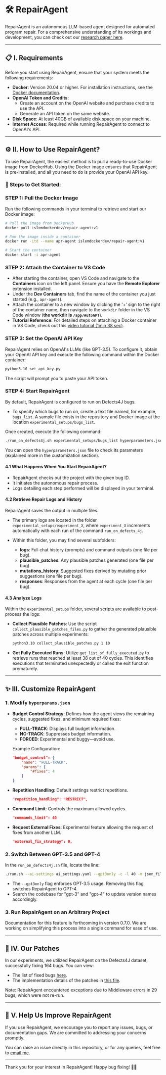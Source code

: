 # 🛠️ RepairAgent

RepairAgent is an autonomous LLM-based agent designed for automated program repair. For a comprehensive understanding of its workings and development, you can check out our [research paper here](https://arxiv.org/abs/2403.17134).

---

## 📋 I. Requirements

Before you start using RepairAgent, ensure that your system meets the following requirements:

- **Docker**: Version 20.04 or higher. For installation instructions, see the [Docker documentation](https://docs.docker.com/get-docker).
- **OpenAI Token and Credits**:
  - Create an account on the OpenAI website and purchase credits to use the API.
  - Generate an API token on the same website.
- **Disk Space**: At least 40GB of available disk space on your machine.
- **Internet Access**: Required while running RepairAgent to connect to OpenAI's API.

---

## ⚙️ II. How to Use RepairAgent?

To use RepairAgent, the easiest method is to pull a ready-to-use Docker image from DockerHub. Using the Docker image ensures that RepairAgent is pre-installed, and all you need to do is provide your OpenAI API key.

### 🚀 Steps to Get Started:

### **STEP 1: Pull the Docker Image**

Run the following commands in your terminal to retrieve and start our Docker image:

```bash
# Pull the image from DockerHub
docker pull islemdockerdev/repair-agent:v1

# Run the image inside a container
docker run -itd --name apr-agent islemdockerdev/repair-agent:v1

# Start the container
docker start -i apr-agent
```

### **STEP 2: Attach the Container to VS Code**

- After starting the container, open VS Code and navigate to the **Containers** icon on the left panel. Ensure you have the **Remote Explorer** extension installed.
- Under the **Dev Containers** tab, find the name of the container you just started (e.g., `apr-agent`).
- Attach the container to a new window by clicking the '+' sign to the right of the container name, then navigate to the `workdir` folder in the VS Code window (**the workdir is `/app/AutoGPT`**).
- **Tutorial Reference**: For detailed steps on attaching a Docker container in VS Code, check out this [video tutorial (1min 38 sec)](https://www.youtube.com/watch?v=8gUtN5j4QnY&t).

### **STEP 3: Set the OpenAI API Key**

RepairAgent relies on OpenAI's LLMs (like GPT-3.5). To configure it, obtain your OpenAI API key and execute the following command within the Docker container:

```bash
python3.10 set_api_key.py
```

The script will prompt you to paste your API token.

### **STEP 4: Start RepairAgent**

By default, RepairAgent is configured to run on Defects4J bugs. 

- To specify which bugs to run on, create a text file named, for example, `bugs_list`. A sample file exists in the repository and Docker image at the location `experimental_setups/bugs_list`.
  
Once created, execute the following command:

```bash
./run_on_defects4j.sh experimental_setups/bugs_list hyperparameters.json
```

You can open the `hyperparameters.json` file to check its parameters (explained more in the customization section).

#### **4.1 What Happens When You Start RepairAgent?**

- RepairAgent checks out the project with the given bug ID.
- It initiates the autonomous repair process.
- Logs detailing each step performed will be displayed in your terminal.

#### **4.2 Retrieve Repair Logs and History**

RepairAgent saves the output in multiple files.

- The primary logs are located in the folder `experimental_setups/experiment_X`, where `experiment_X` increments automatically with each run of the command `run_on_defects_4j`.

- Within this folder, you may find several subfolders:
  - **logs**: Full chat history (prompts) and command outputs (one file per bug).
  - **plausible_patches**: Any plausible patches generated (one file per bug).
  - **mutations_history**: Suggested fixes derived by mutating prior suggestions (one file per bug).
  - **responses**: Responses from the agent at each cycle (one file per bug).

#### **4.3 Analyze Logs**

Within the `experimental_setups` folder, several scripts are available to post-process the logs:

- **Collect Plausible Patches**:
  Use the script `collect_plausible_patches_files.py` to gather the generated plausible patches across multiple experiments:
  
  ```bash
  python3.10 collect_plausible_patches.py 1 10
  ```
  
- **Get Fully Executed Runs**:
  Utilize `get_list_of_fully_executed.py` to retrieve runs that reached at least 38 out of 40 cycles. This identifies executions that terminated unexpectedly or called the exit function prematurely.

---

## ✨ III. Customize RepairAgent

### 1. Modify `hyperparams.json`

- **Budget Control Strategy**: Defines how the agent views the remaining cycles, suggested fixes, and minimum required fixes:
  - **FULL-TRACK**: Displays full budget information.
  - **NO-TRACK**: Suppresses budget information.
  - **FORCED**: Experimental and buggy—avoid use.
  
  Example Configuration:
  
  ```json
  "budget_control": {
      "name": "FULL-TRACK",
      "params": {
          "#fixes": 4
      }
  }
  ```

- **Repetition Handling**: Default settings restrict repetitions.
  ```json
  "repetition_handling": "RESTRICT",
  ```

- **Command Limit**: Controls the maximum allowed cycles.
  ```json
  "commands_limit": 40
  ```

- **Request External Fixes**: Experimental feature allowing the request of fixes from another LLM.
  ```json
  "external_fix_strategy": 0,
  ```

### 2. Switch Between GPT-3.5 and GPT-4

In the `run_on_defects4j.sh` file, locate the line:
```bash
./run.sh --ai-settings ai_settings.yaml --gpt3only -c -l 40 -m json_file --experiment-file "$2"
```
- The `--gpt3only` flag enforces GPT-3.5 usage. Removing this flag switches RepairAgent to GPT-4.
- Search the codebase for "gpt-3" and "gpt-4" to update version names accordingly.

### 3. Run RepairAgent on an Arbitrary Project

Documentation for this feature is forthcoming in version 0.7.0. We are working on simplifying this process into a single command for ease of use.

---

## 🔧 IV. Our Patches

In our experiments, we utilized RepairAgent on the Defects4J dataset, successfully fixing 164 bugs. You can view:
- The list of fixed bugs [here](./final_list_of_fixed_bugs).
- The implementation details of the patches in [this file](./fixes_implementation).

Note: RepairAgent encountered exceptions due to Middleware errors in 29 bugs, which were not re-run.

---

## 💬 V. Help Us Improve RepairAgent

If you use RepairAgent, we encourage you to report any issues, bugs, or documentation gaps. We are committed to addressing your concerns promptly.

You can raise an issue directly in this repository, or for any queries, feel free to [email me](mailto:fi_bouzenia@esi.dz).

--- 

Thank you for your interest in RepairAgent! Happy bug fixing! 🐞✨